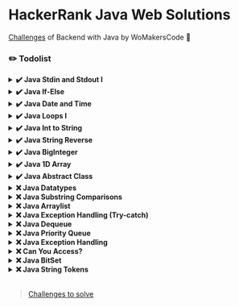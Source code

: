 # HackerRank Java Web Solutions

[Challenges](https://www.hackerrank.com/contests/bootcamp-java-web/challenges) of Backend with Java by WoMakersCode 🦋

### ✏️ Todolist

<details><summary><b>✔️ Java Stdin and Stdout I</b></summary>

<b>Task</b>

In this challenge, you must read <b>3</b> integers from stdin and then print them to stdout. Each integer must be printed on a new line.

Solution: [java-stdin-and-stdout-1](https://github.com/leticiacamposs2/hackerrank-java-web-challenges/blob/main/solutions/easy/java-stdin-and-stdout-1.java)

</details>

<details><summary><b>✔️ Java If-Else</b></summary>

<b>Task</b>

Given an integer, <b>n</b>, perform the following conditional actions:

- If <b>n</b> is odd, print <b>Weird</b>
- If <b>n</b> is even and in the inclusive range of <b>2</b> to <b>5</b>, print <b>Not Weird</b>
- If <b>n</b> is even and in the inclusive range of <b>6</b> to <b>20</b>, print <b>Weird</b>
- If <b>n</b> is even and greater than <b>20</b>, print <b>Not Weird</b>
Complete the stub code provided in your editor to print whether or not  is weird.

<b>Explanation</b>

Sample Case 0: <b>n = 3</b>
<b>n</b> is odd and odd numbers are weird, so we print `Weird`.

Sample Case 1: <b>n = 24</b>
<b>n > 20</b> and <b>n</b> is even, so it isn't weird. Thus, we print `Not Weird`.

Solution: [java-if-else](https://github.com/leticiacamposs2/hackerrank-java-web-challenges/blob/main/solutions/easy/java-if-else.java)

</details>

<details><summary><b>✔️ Java Date and Time</b></summary>

<b>Task</b>

You are given a date. You just need to write the method, <b>getDay</b>, which returns the day on that date. To simplify your task, we have provided a portion of the code in the editor.

<b>Example</b>
```
month = 8
day = 14
yaer = 2017
```

The method should return <b>MONDAY</b> as the day on that date.

![calendar](https://s3.amazonaws.com/hr-assets/0/1514458312-c097047ed4-calendar_class.png)

<b>Function Description</b>

Complete the findDay function in the editor below.

findDay has the following parameters:

- int: month
- int: day
- int: year

<b>Returns</b>

- string: the day of the week in capital letters

<b>Sample Input</b>

```
08 05 2015
```

<b>Sample Output</b>

```
WEDNESDAY
```

Solution: [java-date-and-time](https://github.com/leticiacamposs2/hackerrank-java-web-challenges/blob/main/solutions/easy/java-date-and-time.java)

</details>

<details><summary><b>✔️ Java Loops I</b></summary>

<b>Task</b>

Given an integer, <b>N</b>, print its first <b>10</b> multiples. Each multiple <b>N x i</b> (where <b>1 <= i <= 10</b>) should be printed on a new line in the form: <b>N x i = result</b>.

Solution: [java-loops-i](https://github.com/leticiacamposs2/hackerrank-java-web-challenges/blob/main/solutions/easy/java-loops-i.java)

</details>


<details><summary><b>✔️ Java Int to String</b></summary>

<b>Task</b>

If your code successfully converts <b>n</b> into a string <b>s</b> the code will print "Good job". Otherwise it will print "Wrong answer".

Solution: [java-int-to-string](https://github.com/leticiacamposs2/hackerrank-java-web-challenges/blob/main/solutions/easy/java-int-to-string.java)

</details>

<details><summary><b>✔️ Java String Reverse</b></summary>

<b>Task</b>

A palindrome is a word, phrase, number, or other sequence of characters which reads the same backward or forward.

Given a string <b>A</b>, print `Yes` if it is a palindrome, print `No` otherwise.

Solution: [java-string-reverse](https://github.com/leticiacamposs2/hackerrank-java-web-challenges/blob/main/solutions/easy/java-string-reverse.java)

</details>

<details><summary><b>✔️ Java BigInteger</b></summary>

In this problem, you have to add and multiply huge numbers! These numbers are so big that you can't contain them in any ordinary data types like a long integer.

Use the power of Java's BigInteger class and solve this problem.

<b>Sample Input</b>

```
1234
20
```

<b>Sample Output</b>

```
1254
24680
```

<b>Explanation</b>

```
1234 + 20 = 1254
1234 * 20 = 24680
```

Solution: [java-biginteger](https://github.com/leticiacamposs2/hackerrank-java-web-challenges/blob/main/solutions/easy/java-biginteger.java)

</details>

<details><summary><b>✔️ Java 1D Array</b></summary>

<b>Task</b>

1. Reads an integer from stdin and saves it to a variable, <b>n</b>, denoting some number of integers.
2. Reads <b>n</b> integers corresponding to <b>a0, a1, ... an-1</b> from stdin and saves each integer  to a variable, <b>val</b>.
3. Attempts to print each element of an array of integers named <b>a</b>.

Solution: [java-1d-array-introduction](https://github.com/leticiacamposs2/hackerrank-java-web-challenges/blob/main/solutions/easy/java-1d-array-introduction.java)

</details>

<details><summary><b>✔️ Java Abstract Class</b></summary>

You have to create another class that extends the abstract class. Then you can create an instance of the new class.

Notice that setTitle method is abstract too and has no body. That means you must implement the body of that method in the child class.

<b>Sample Input</b>

```
A tale of two cities
```

<b>Sample Output</b>

```
The title is: A tale of two cities
```

Solution: [java-abstract-class](https://github.com/leticiacamposs2/hackerrank-java-web-challenges/blob/main/solutions/easy/java-abstract-class.java)

</details>


<details><summary><b>❌ Java Datatypes</b></summary></details>
<details><summary><b>❌ Java Substring Comparisons</b></summary></details>
<details><summary><b>❌ Java Arraylist</b></summary></details>
<details><summary><b>❌ Java Exception Handling (Try-catch)</b></summary></details>
<details><summary><b>❌ Java Dequeue</b></summary></details>
<details><summary><b>❌ Java Priority Queue</b></summary></details>
<details><summary><b>❌ Java Exception Handling</b></summary></details>
<details><summary><b>❌ Can You Access?</b></summary></details>
<details><summary><b>❌ Java BitSet</b></summary></details>
<details><summary><b>❌ Java String Tokens</b></summary></details>

<br>

> [Challenges to solve](https://github.com/leticiacamposs2/hackerrank-java-web-challenges/tree/main/challenges-to-solve)
